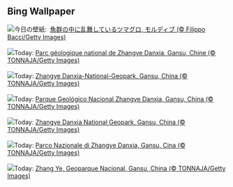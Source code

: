 ## Bing Wallpaper
![](https://www.bing.com/th?id=OHR.BlacktipSharks_JA-JP6352446925_UHD.jpg&w=1000)今日の壁紙: &nbsp;[魚群の中に乱舞しているツマグロ, モルディブ (© Filippo Bacci/Getty Images)](https://www.bing.com/th?id=OHR.BlacktipSharks_JA-JP6352446925_UHD.jpg)
<br><br/>
![](https://www.bing.com/th?id=OHR.ZhangyeGeopark_FR-FR4605249470_UHD.jpg&w=1000)Today: [Parc géologique national de Zhangye Danxia, Gansu, Chine (© TONNAJA/Getty Images)](https://www.bing.com/th?id=OHR.ZhangyeGeopark_FR-FR4605249470_UHD.jpg)
<br><br/>
![](https://www.bing.com/th?id=OHR.ZhangyeGeopark_DE-DE5899519482_UHD.jpg&w=1000)Today: [Zhangye Danxia-National-Geopark, Gansu, China (© TONNAJA/Getty Images)](https://www.bing.com/th?id=OHR.ZhangyeGeopark_DE-DE5899519482_UHD.jpg)
<br><br/>
![](https://www.bing.com/th?id=OHR.ZhangyeGeopark_ES-ES2744274996_UHD.jpg&w=1000)Today: [Parque Geológico Nacional Zhangye Danxia, Gansu, China (© TONNAJA/Getty Images)](https://www.bing.com/th?id=OHR.ZhangyeGeopark_ES-ES2744274996_UHD.jpg)
<br><br/>
![](https://www.bing.com/th?id=OHR.ZhangyeGeopark_EN-GB3558371059_UHD.jpg&w=1000)Today: [Zhangye Danxia National Geopark, Gansu, China (© TONNAJA/Getty Images)](https://www.bing.com/th?id=OHR.ZhangyeGeopark_EN-GB3558371059_UHD.jpg)
<br><br/>
![](https://www.bing.com/th?id=OHR.ZhangyeGeopark_IT-IT0499587285_UHD.jpg&w=1000)Today: [Parco Nazionale di Zhangye Danxia, Gansu, Cina (© TONNAJA/Getty Images)](https://www.bing.com/th?id=OHR.ZhangyeGeopark_IT-IT0499587285_UHD.jpg)
<br><br/>
![](https://www.bing.com/th?id=OHR.ZhangyeGeopark_PT-BR2713024275_UHD.jpg&w=1000)Today: [Zhang Ye, Geoparque Nacional, Gansu, China (© TONNAJA/Getty Images)](https://www.bing.com/th?id=OHR.ZhangyeGeopark_PT-BR2713024275_UHD.jpg)
<br><br/>

